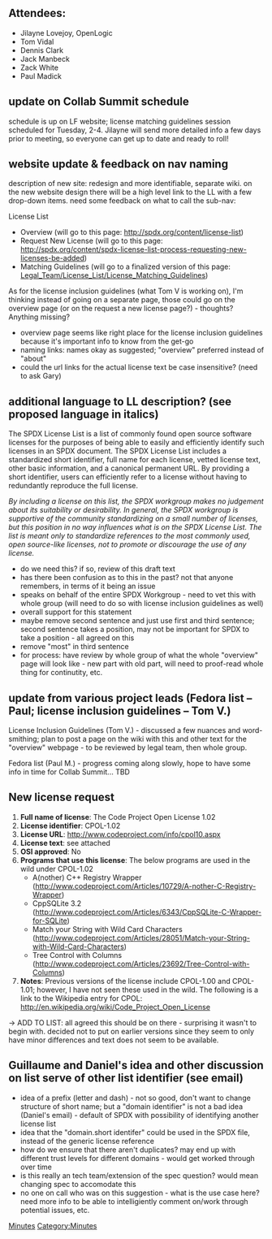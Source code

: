 ## Attendees:

  - Jilayne Lovejoy, OpenLogic
  - Tom Vidal
  - Dennis Clark
  - Jack Manbeck
  - Zack White
  - Paul Madick

## update on Collab Summit schedule

schedule is up on LF website; license matching guidelines session
scheduled for Tuesday, 2-4. Jilayne will send more detailed info a few
days prior to meeting, so everyone can get up to date and ready to
roll\!

## website update & feedback on nav naming

description of new site: redesign and more identifiable, separate wiki.
on the new website design there will be a high level link to the LL with
a few drop-down items. need some feedback on what to call the sub-nav:

License List

  - Overview (will go to this page:
    <http://spdx.org/content/license-list>)
  - Request New License (will go to this page:
    <http://spdx.org/content/spdx-license-list-process-requesting-new-licenses-be-added>)
  - Matching Guidelines (will go to a finalized version of this page:
    [Legal\_Team/License\_List/License\_Matching\_Guidelines](Legal_Team/License_List/License_Matching_Guidelines "wikilink"))

As for the license inclusion guidelines (what Tom V is working on), I'm
thinking instead of going on a separate page, those could go on the
overview page (or on the request a new license page?) - thoughts?
Anything missing?

  - overview page seems like right place for the license inclusion
    guidelines because it's important info to know from the get-go
  - naming links: names okay as suggested; "overview" preferred instead
    of "about"
  - could the url links for the actual license text be case insensitive?
    (need to ask Gary)

## additional language to LL description? (see proposed language in italics)

The SPDX License List is a list of commonly found open source software
licenses for the purposes of being able to easily and efficiently
identify such licenses in an SPDX document. The SPDX License List
includes a standardized short identifier, full name for each license,
vetted license text, other basic information, and a canonical permanent
URL. By providing a short identifier, users can efficiently refer to a
license without having to redundantly reproduce the full license.

*By including a license on this list, the SPDX workgroup makes no
judgement about its suitability or desirability. In general, the SPDX
workgroup is supportive of the community standardizing on a small number
of licenses, but this position in no way influences what is on the SPDX
License List. The list is meant only to standardize references to the
most commonly used, open source-like licenses, not to promote or
discourage the use of any license.*

  - do we need this? if so, review of this draft text
  - has there been confusion as to this in the past? not that anyone
    remembers, in terms of it being an issue
  - speaks on behalf of the entire SPDX Workgroup - need to vet this
    with whole group (will need to do so with license inclusion
    guidelines as well)
  - overall support for this statement
  - maybe remove second sentence and just use first and third sentence;
    second sentence takes a position, may not be important for SPDX to
    take a position - all agreed on this
  - remove "most" in third sentence
  - for process: have review by whole group of what the whole "overview"
    page will look like - new part with old part, will need to
    proof-read whole thing for continutity, etc.

## update from various project leads (Fedora list – Paul; license inclusion guidelines – Tom V.)

License Inclusion Guidelines (Tom V.) - discussed a few nuances and
word-smithing; plan to post a page on the wiki with this and other text
for the "overview" webpage - to be reviewed by legal team, then whole
group.

Fedora list (Paul M.) - progress coming along slowly, hope to have some
info in time for Collab Summit... TBD

## New license request

1.  **Full name of license**: The Code Project Open License 1.02
2.  **License identifier**: CPOL-1.02
3.  **License URL**: <http://www.codeproject.com/info/cpol10.aspx>
4.  **License text**: see attached
5.  **OSI approved**: No
6.  **Programs that use this license**: The below programs are used in
    the wild under CPOL-1.02
      - A(nother) C++ Registry Wrapper
        (http://www.codeproject.com/Articles/10729/A-nother-C-Registry-Wrapper)
      - CppSQLite 3.2
        (http://www.codeproject.com/Articles/6343/CppSQLite-C-Wrapper-for-SQLite)
      - Match your String with Wild Card Characters
        (http://www.codeproject.com/Articles/28051/Match-your-String-with-Wild-Card-Characters)
      - Tree Control with Columns
        (http://www.codeproject.com/Articles/23692/Tree-Control-with-Columns)
7.  **Notes**: Previous versions of the license include CPOL-1.00 and
    CPOL-1.01; however, I have not seen these used in the wild. The
    following is a link to the Wikipedia entry for CPOL:
    <http://en.wikipedia.org/wiki/Code_Project_Open_License>

→ ADD TO LIST: all agreed this should be on there - surprising it wasn't
to begin with. decided not to put on earlier versions since they seem to
only have minor differences and text does not seem to be available.

## Guillaume and Daniel's idea and other discussion on list serve of other list identifier (see email)

  - idea of a prefix (letter and dash) - not so good, don't want to
    change structure of short name; but a "domain identifier" is not a
    bad idea (Daniel's email) - default of SPDX with possibility of
    identifying another license list
  - idea that the "domain.short identifer" could be used in the SPDX
    file, instead of the generic license reference
  - how do we ensure that there aren't duplicates? may end up with
    different trust levels for different domains - would get worked
    through over time
  - is this really an tech team/extension of the spec question? would
    mean changing spec to accomodate this
  - no one on call who was on this suggestion - what is the use case
    here? need more info to be able to intelligiently comment on/work
    through potential issues, etc.

[Minutes](Category:Legal "wikilink")
[Category:Minutes](Category:Minutes "wikilink")

